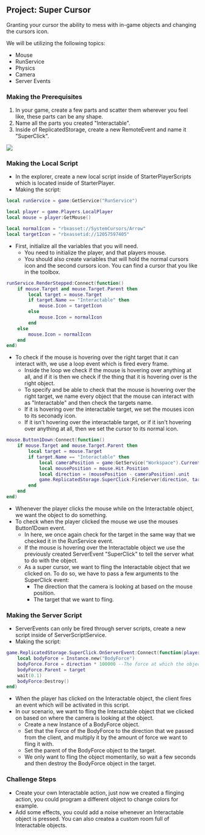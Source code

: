 ## Project: Super Cursor

Granting your cursor the ability to mess with in-game objects and changing the cursors icon.

We will be utilizing the following topics:
  - Mouse
  - RunService
  - Physics
  - Camera
  - Server Events

### Making the Prerequisites
1. In your game, create a few parts and scatter them wherever you feel like, these parts can be any shape.
2. Name all the parts you created "Interactable".
3. Inside of ReplicatedStorage, create a new RemoteEvent and name it "SuperClick".

![](https://storage.googleapis.com/cm-image-repository.appspot.com/roblox_3/Module%2003%20Raycasting/Super%20Cursor/900d66fa-ff61-4b41-8b83-2e309e60439b.png)

### Making the Local Script
- In the explorer, create a new local script inside of StarterPlayerScripts which is located inside of StarterPlayer.
- Making the script:
```lua
local runService = game:GetService("RunService")

local player = game.Players.LocalPlayer
local mouse = player:GetMouse()

local normalIcon = "rbxasset://SystemCursors/Arrow"
local targetIcon = "rbxassetid://12057597405"
```
- First, initialize all the variables that you will need.
  - You need to initialize the player, and that players mouse.
  - You should also create variables that will hold the normal cursors icon and the second cursors icon. You can find a cursor that you like in the toolbox.

```lua
runService.RenderStepped:Connect(function()
	if mouse.Target and mouse.Target.Parent then
		local target = mouse.Target
		if target.Name == "Interactable" then
			mouse.Icon = targetIcon
		else
			mouse.Icon = normalIcon
		end
	else
		mouse.Icon = normalIcon
	end
end)
```
- To check if the mouse is hovering over the right target that it can interact with, we use a loop event which is fired every frame.
  - Inside the loop we check if the mouse is hovering over anything at all, and if it is then we check if the thing that it is hovering over is the right object.
  - To specify and be able to check that the mouse is hovering over the right target, we name every object that the mouse can interact with as "Interactable" and then check the targets name.
  - If it is hovering over the interactable target, we set the mouses icon to its seconady icon.
  - If it isn't hovering over the interactable target, or if it isn't hovering over anything at all, then we set the cursor to its normal icon.

```lua
mouse.Button1Down:Connect(function()
	if mouse.Target and mouse.Target.Parent then
		local target = mouse.Target
		if target.Name == "Interactable" then
			local cameraPosition = game:GetService("Workspace").CurrentCamera.CFrame.Position
			local mousePosition = mouse.Hit.Position
			local direction = (mousePosition - cameraPosition).unit
			game.ReplicatedStorage.SuperClick:FireServer(direction, target)
		end
	end
end)
```
- Whenever the player clicks the mouse while on the Interactable object, we want the object to do something.
- To check when the player clicked the mouse we use the mouses Button1Down event.
  - In here, we once again check for the target in the same way that we checked it in the RunService event.
  - If the mouse is hovering over the Interactable object we use the previously created ServerEvent "SuperClick" to tell the server what to do with the object.
  - As a super cursor, we want to fling the Interactable object that we clicked on. To do so, we have to pass a few arguments to the SuperClick event:
    - The direction that the camera is looking at based on the mouse position.
    - The target that we want to fling.

### Making the Server Script
- ServerEvents can only be fired through server scripts, create a new script inside of ServerScriptService.
- Making the script:
```lua
game.ReplicatedStorage.SuperClick.OnServerEvent:Connect(function(player, direction, target)
	local bodyForce = Instance.new("BodyForce")
	bodyForce.Force = direction * 100000 --The force at which the object will be launched with
	bodyForce.Parent = target
	wait(0.1)
	bodyForce:Destroy()
end)
```
- When the player has clicked on the Interactable object, the client fires an event which will be activated in this script.
- In our scenario, we want to fling the Interactable object that we clicked on based on where the camera is looking at the object.
  - Create a new Instance of a BodyForce object.
  - Set that the Force of the BodyForce to the direction that we passed from the client, and multiply it by the amount of force we want to fling it with.
  - Set the parent of the BodyForce object to the target.
  - We only want to fling the object momentarily, so wait a few seconds and then destroy the BodyForce object in the target.

### Challenge Steps
- Create your own Interactable action, just now we created a flinging action, you could program a different object to change colors for example.
- Add some effects, you could add a noise whenever an Interactable object is pressed. You can also createa a custom room full of Interactable objects.